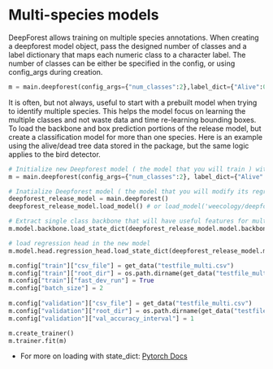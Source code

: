 # Multi-species models

DeepForest allows training on multiple species annotations.
When creating a deepforest model object, pass the designed number of classes and a label dictionary that maps each numeric class to a character label. The number of classes can be either be specified in the config, or using config_args during creation.

``` python
m = main.deepforest(config_args={"num_classes":2},label_dict={"Alive":0,"Dead":1})
```

It is often, but not always, useful to start with a prebuilt model when trying to identify multiple species. This helps the model focus on learning the multiple classes and not waste data and time re-learning bounding boxes. To load the backbone and box prediction portions of the release model, but create a classification model for more than one species.
Here is an example using the alive/dead tree data stored in the package, but the same logic applies to the bird detector. 

``` python
# Initialize new Deepforest model ( the model that you will train ) with your classes
m = main.deepforest(config_args={"num_classes":2}, label_dict={"Alive":0,"Dead":1})

# Inatialize Deepforest model ( the model that you will modify its regression head ) 
deepforest_release_model = main.deepforest()
deepforest_release_model.load_model() # or load_model('weecology/deepforest-bird')

# Extract single class backbone that will have useful features for multi-class classification
m.model.backbone.load_state_dict(deepforest_release_model.model.backbone.state_dict())

# load regression head in the new model
m.model.head.regression_head.load_state_dict(deepforest_release_model.model.head.regression_head.state_dict())

m.config["train"]["csv_file"] = get_data("testfile_multi.csv") 
m.config["train"]["root_dir"] = os.path.dirname(get_data("testfile_multi.csv"))
m.config["train"]["fast_dev_run"] = True
m.config["batch_size"] = 2
    
m.config["validation"]["csv_file"] = get_data("testfile_multi.csv") 
m.config["validation"]["root_dir"] = os.path.dirname(get_data("testfile_multi.csv"))
m.config["validation"]["val_accuracy_interval"] = 1

m.create_trainer()
m.trainer.fit(m)
```

* For more on loading with state_dict: [Pytorch Docs](https://pytorch.org/tutorials/beginner/saving_loading_models.html#save-load-state-dict-recommended)